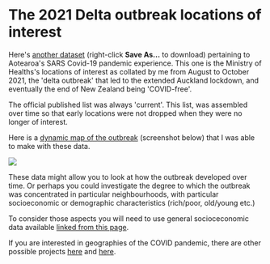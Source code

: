 # The 2021 Delta outbreak locations of interest
Here's [another dataset](loi.geojson?raw=true) (right-click **Save As...** to download) pertaining to Aotearoa's SARS Covid-19 pandemic experience. This one is the Ministry of Healths's locations of interest as collated by me from August to October 2021, the 'delta outbreak' that led to the extended Auckland lockdown, and eventually the end of New Zealand being 'COVID-free'. 

The official published list was always 'current'. This list, was assembled over time so that early locations were not dropped when they were no longer of interest.

Here is a [dynamic map of the outbreak](https://southosullivan.com/misc/loi.html) (screenshot below) that I was able to make with these data.

<img src="../../slides/../../slides/simulation-models/images/loi-map-screenshot.png">

These data might allow you to look at how the outbreak developed over time. Or perhaps you could investigate the degree to which the outbreak was concentrated in particular neighbourhoods, with particular socioeconomic or demographic characteristics (rich/poor, old/young etc.) 

To consider those aspects you will need to use general socioceconomic data available [linked from this page](../aotearoa-new-zealand-census-data.html).

If you are interested in geographies of the COVID pandemic, there are other possible projects [here](../us-covid19/) and [here](../vaccination/).

